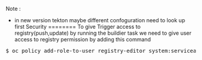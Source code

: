 Note : 
- in new version tekton maybe different confoguration need to look up first
Security
========
To give Trigger access to registry(push,update) by running the buildier task we need to give user access to registry permission by adding this command 

<pre>
$ oc policy add-role-to-user registry-editor system:serviceaccount:pipeline-tutorial:pipeline
</pre>
